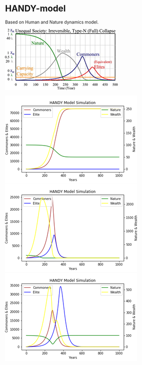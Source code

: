 # HANDY-model
Based on Human and Nature dynamics model.

![](https://github.com/fergusonml/HANDY-model/blob/master/HANDY_model.jpg)

![](https://github.com/fergusonml/HANDY-model/blob/master/Handy%20model%20(equal).png)
![](https://github.com/fergusonml/HANDY-model/blob/master/Handy%20model%20(latest).png)
![](https://github.com/fergusonml/HANDY-model/blob/master/Handy%20model%20(unequal).png)
